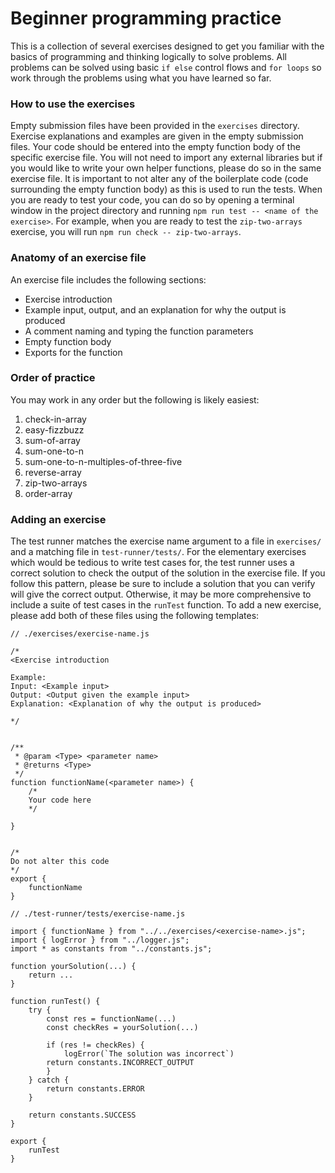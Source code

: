 # Beginner programming practice

This is a collection of several exercises designed to get you familiar with the basics of programming and thinking logically to solve problems.  All problems can be solved using basic `if else` control flows and `for loops` so work through the problems using what you have learned so far.

### How to use the exercises

Empty submission files have been provided in the `exercises` directory.  Exercise explanations and examples are given in the empty submission files.  Your code should be entered into the empty function body of the specific exercise file.  You will not need to import any external libraries but if you would like to write your own helper functions, please do so in the same exercise file.  It is important to not alter any of the boilerplate code (code surrounding the empty function body) as this is used to run the tests.  When you are ready to test your code, you can do so by opening a terminal window in the project directory and running `npm run test -- <name of the exercise>`.  For example, when you are ready to test the `zip-two-arrays` exercise, you will run `npm run check -- zip-two-arrays`.

### Anatomy of an exercise file
An exercise file includes the following sections:
- Exercise introduction
- Example input, output, and an explanation for why the output is produced
- A comment naming and typing the function parameters
- Empty function body
- Exports for the function 

### Order of practice
You may work in any order but the following is likely easiest:
1. check-in-array
2. easy-fizzbuzz
3. sum-of-array
4. sum-one-to-n
5. sum-one-to-n-multiples-of-three-five
6. reverse-array
7. zip-two-arrays
8. order-array

### Adding an exercise

The test runner matches the exercise name argument to a file in `exercises/` and a matching file in `test-runner/tests/`.  For the elementary exercises which would be tedious to write test cases for, the test runner uses a correct solution to check the output of the solution in the exercise file.  If you follow this pattern, please be sure to include a solution that you can verify will give the correct output.  Otherwise, it may be more comprehensive to include a suite of test cases in the `runTest` function.  To add a new exercise, please add both of these files using the following templates:

```
// ./exercises/exercise-name.js

/*
<Exercise introduction

Example:
Input: <Example input>
Output: <Output given the example input>
Explanation: <Explanation of why the output is produced>

*/


/**
 * @param <Type> <parameter name>
 * @returns <Type>
 */
function functionName(<parameter name>) {
    /*
    Your code here
    */
    
}


/*
Do not alter this code
*/
export {
    functionName
}
```

```
// ./test-runner/tests/exercise-name.js

import { functionName } from "../../exercises/<exercise-name>.js";
import { logError } from "../logger.js";
import * as constants from "../constants.js";

function yourSolution(...) {
    return ...
}

function runTest() {
    try {
		const res = functionName(...)
		const checkRes = yourSolution(...)
        
        if (res != checkRes) {
        	logError(`The solution was incorrect`)
        return constants.INCORRECT_OUTPUT
        }
    } catch {
        return constants.ERROR
    }

    return constants.SUCCESS 
}

export {
    runTest
}
```